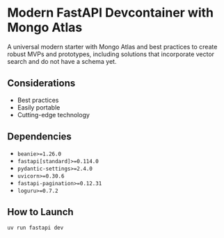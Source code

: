 # Modern FastAPI Devcontainer with Mongo Atlas

A universal modern starter with Mongo Atlas and best practices to create robust MVPs and prototypes, including solutions that incorporate vector search and do not have a schema yet.

## Considerations
- Best practices
- Easily portable
- Cutting-edge technology

## Dependencies
- `beanie>=1.26.0`
- `fastapi[standard]>=0.114.0`
- `pydantic-settings>=2.4.0`
- `uvicorn>=0.30.6`
- `fastapi-pagination>=0.12.31`
- `loguru>=0.7.2`

## How to Launch
```sh
uv run fastapi dev
